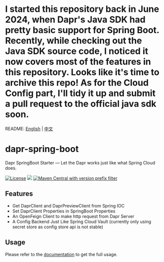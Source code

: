 # I started this repository back in June 2024, when Dapr's Java SDK had pretty basic support for Spring Boot. Recently, while checking out the Java SDK source code, I noticed it now covers most of the features in this repository. Looks like it's time to archive this repo! As for the Cloud Config part, I'll tidy it up and submit a pull request to the official java sdk soon.

README: [English](README.md) | [中文](README-zh_CN.md)

# dapr-spring-boot
Dapr SpringBoot Starter — Let the Dapr works just like what Spring Cloud does.

[![License](https://img.shields.io/github/license/fangkehou-team/dapr-spring.svg)](LICENSE)
[![](https://jitpack.io/v/icu.fangkehou/dapr-spring.svg)](https://jitpack.io/#icu.fangkehou/dapr-spring)
[![Maven Central with version prefix filter](https://img.shields.io/maven-central/v/icu.fangkehou/dapr-spring-boot-starter.svg)](http://search.maven.org/#search%7Cga%7C1%7Cg%3A%22icu.fangkehou%22%20dapr)

## Features

- Get DaprClient and DaprPreviewClient from Spring IOC
- Set DaprClient Properties in SpringBoot Properties
- An OpenFeign Client to make http request from Dapr Server
- A Config Backend Just Like Spring Cloud Vault (currently only using secret store as config store api is not stable)


## Usage

Please refer to the [documentation](https://dapr-spring.fangkehou.icu) to get the full usage.
